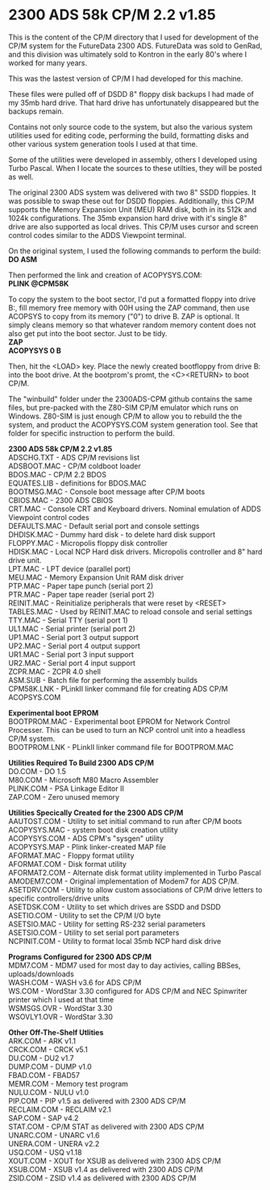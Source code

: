 # 2300 ADS 58k CP/M 2.2 v1.85

This is the content of the CP/M directory that I used for development of the CP/M system
for the FutureData 2300 ADS. FutureData was sold to GenRad, and this division was ultimately
sold to Kontron in the early 80's where I worked for many years.

This was the lastest version of CP/M I had developed for this machine.

These files were pulled off of DSDD 8" floppy disk backups I had made of my 35mb hard drive.
That hard drive has unfortunately disappeared but the backups remain.

Contains not only source code to the system, but also the various system utilities
used for editing code, performing the build, formatting disks and other various
system generation tools I used at that time.

Some of the utilities were developed in assembly, others I developed using Turbo Pascal.
When I locate the sources to these utilties, they will be posted as well.

The original 2300 ADS system was delivered with two 8" SSDD floppies. It was possible
to swap these out for DSDD floppies. Additionally, this CP/M supports the Memory
Expansion Unit (MEU) RAM disk, both in its 512k and 1024k configurations. The 35mb
expansion hard drive with it's single 8" drive are also supported as local drives. This
CP/M uses cursor and screen control codes similar to the ADDS Viewpoint terminal.

On the original system, I used the following commands to perform the build:<br>
<b>DO ASM</b><br>

Then performed the link and creation of ACOPYSYS.COM:<br>
<b>PLINK @CPM58K</b><br>

To copy the system to the boot sector, I'd put a formatted floppy into drive B:,
fill memory free memory with 00H using the ZAP command, then use ACOPSYS to copy
from its memory ("0") to drive B. ZAP is optional. It simply cleans memory so that
whatever random memory content does not also get put into the boot sector. Just to
be tidy.<br>
<b>ZAP</b><br>
<b>ACOPYSYS 0 B</b><br>

Then, hit the \<LOAD\> key. Place the newly created bootfloppy from drive B: into the
boot drive. At the bootprom's promt, the \<C\>\<RETURN\> to boot CP/M.

The "winbuild" folder under the 2300ADS-CPM github contains the same files, but pre-packed
with the Z80-SIM CP/M emulator which runs on Windows. Z80-SIM is just enough CP/M to
allow you to rebuild the the system, and product the ACOPYSYS.COM system generation
tool. See that folder for specific instruction to perform the build.

<b>2300 ADS 58k CP/M 2.2 v1.85</b><br>
ADSCHG.TXT    - ADS CP/M revisions list<br>
ADSBOOT.MAC   - CP/M coldboot loader<br>
BDOS.MAC      - CP/M 2.2 BDOS<br>
EQUATES.LIB   - definitions for BDOS.MAC<br>
BOOTMSG.MAC   - Console boot message after CP/M boots<br>
CBIOS.MAC     - 2300 ADS CBIOS<br>
CRT.MAC       - Console CRT and Keyboard drivers. Nominal emulation of ADDS Viewpoint control codes<br>
DEFAULTS.MAC  - Default serial port and console settings<br>
DHDISK.MAC    - Dummy hard disk - to delete hard disk support<br>
FLOPPY.MAC    - Micropolis floppy disk controller<br>
HDISK.MAC     - Local NCP Hard disk drivers. Micropolis controller and 8" hard drive unit.<br>
LPT.MAC       - LPT device (parallel port)<br>
MEU.MAC       - Memory Expansion Unit RAM disk driver<br>
PTP.MAC       - Paper tape punch (serial port 2)<br>
PTR.MAC       - Paper tape reader (serial port 2)<br>
REINIT.MAC    - Reinitialize peripherals that were reset by \<RESET\><br>
TABLES.MAC    - Used by REINIT.MAC to reload console and serial settings<br>
TTY.MAC       - Serial TTY (serial port 1)<br>
UL1.MAC       - Serial printer (serial port 2)<br>
UP1.MAC       - Serial port 3 output support<br>
UP2.MAC       - Serial port 4 output support<br>
UR1.MAC       - Serial port 3 input support<br>
UR2.MAC       - Serial port 4 input support<br>
ZCPR.MAC      - ZCPR 4.0 shell<br>
ASM.SUB       - Batch file for performing the assembly builds<br>
CPM58K.LNK    - PLinkII linker command file for creating ADS CP/M ACOPSYS.COM<br>

<b>Experimental boot EPROM</b><br>
BOOTPROM.MAC  - Experimental boot EPROM for Network Control Processer. This can be used to turn an NCP control unit into a headless CP/M system.<br>
BOOTPROM.LNK  - PLinkII linker command file for BOOTPROM.MAC<br>

<b>Utilities Required To Build 2300 ADS CP/M</b><br>
DO.COM        - DO 1.5<br>
M80.COM       - Microsoft M80 Macro Assembler<br>
PLINK.COM     - PSA Linkage Editor II<br>
ZAP.COM       - Zero unused memory<br>

<b>Utilities Specically Created for the 2300 ADS CP/M</b><br>
AAUTOST.COM   - Utility to set initial command to run after CP/M boots<br>
ACOPYSYS.MAC  - system boot disk creation utility<br>
ACOPYSYS.COM  - ADS CPM's "sysgen" utility<br>
ACOPYSYS.MAP  - Plink linker-created MAP file<br>
AFORMAT.MAC   - Floppy format utility<br>
AFORMAT.COM   - Disk format utility<br>
AFORMAT2.COM  - Alternate disk format utility implemented in Turbo Pascal<br>
AMODEM7.COM   - Original implementation of Modem7 for ADS CP/M.<br>
ASETDRV.COM   - Utility to allow custom associations of CP/M drive letters to specific controllers/drive units<br>
ASETDSK.COM   - Utility to set which drives are SSDD and DSDD<br>
ASETIO.COM    - Utility to set the CP/M I/O byte<br>
ASETSIO.MAC   - Utility for setting RS-232 serial parameters<br>
ASETSIO.COM   - Utility to set serial port parameters<br>
NCPINIT.COM   - Utility to format local 35mb NCP hard disk drive<br>

<b>Programs Configured for 2300 ADS CP/M</b><br>
MDM7.COM      - MDM7 used for most day to day activies, calling BBSes, uploads/downloads<br>
WASH.COM      - WASH v3.6 for ADS CP/M<br>
WS.COM        - WordStar 3.30 configured for ADS CP/M and NEC Spinwriter printer which I used at that time<br>
WSMSGS.OVR    - WordStar 3.30<br>
WSOVLY1.OVR   - WordStar 3.30<br>

<b>Other Off-The-Shelf Utlities</b><br>
ARK.COM       - ARK v1.1<br>
CRCK.COM      - CRCK v5.1<br>
DU.COM        - DU2 v1.7<br>
DUMP.COM      - DUMP v1.0<br>
FBAD.COM      - FBAD57<br>
MEMR.COM      - Memory test program<br>
NULU.COM      - NULU v1.0<br>
PIP.COM       - PIP v1.5 as delivered with 2300 ADS CP/M<br>
RECLAIM.COM   - RECLAIM v2.1<br>
SAP.COM       - SAP v4.2<br>
STAT.COM      - CP/M STAT as delivered with 2300 ADS CP/M<br>
UNARC.COM     - UNARC v1.6<br>
UNERA.COM     - UNERA v2.2<br>
USQ.COM       - USQ v1.18<br>
XOUT.COM      - XOUT for XSUB as delivered with 2300 ADS CP/M<br>
XSUB.COM      - XSUB v1.4 as delivered with 2300 ADS CP/M<br>
ZSID.COM      - ZSID v1.4 as delivered with 2300 ADS CP/M<br>
